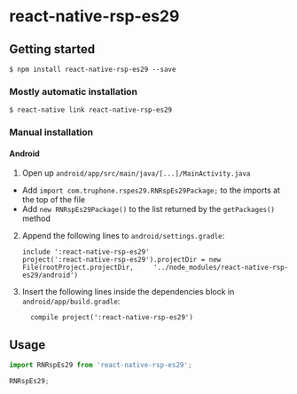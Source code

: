 
# react-native-rsp-es29

## Getting started

`$ npm install react-native-rsp-es29 --save`

### Mostly automatic installation

`$ react-native link react-native-rsp-es29`

### Manual installation

#### Android

1. Open up `android/app/src/main/java/[...]/MainActivity.java`
  - Add `import com.truphone.rspes29.RNRspEs29Package;` to the imports at the top of the file
  - Add `new RNRspEs29Package()` to the list returned by the `getPackages()` method
2. Append the following lines to `android/settings.gradle`:
  	```
  	include ':react-native-rsp-es29'
  	project(':react-native-rsp-es29').projectDir = new File(rootProject.projectDir, 	'../node_modules/react-native-rsp-es29/android')
  	```
3. Insert the following lines inside the dependencies block in `android/app/build.gradle`:
  	```
      compile project(':react-native-rsp-es29')
  	```

## Usage
```javascript
import RNRspEs29 from 'react-native-rsp-es29';

RNRspEs29;
```
  